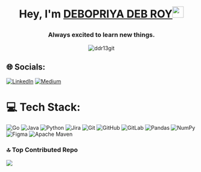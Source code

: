 # <p align="center"> Hey, I'm [DEBOPRIYA DEB ROY](https://ddroy.me)<img src="https://raw.githubusercontent.com/aemmadi/aemmadi/master/wave.gif" width="30px" height="30px">
<h3 align="center">Always excited to learn new things.</h3>
<p align="center"> <img src="https://komarev.com/ghpvc/?username=ddr13git&label=Profile%20views&color=0e75b6&style=flat" alt="ddr13git" /> </p>

## 🌐 Socials:
[![LinkedIn](https://img.shields.io/badge/LinkedIn-%230077B5.svg?logo=linkedin&logoColor=white)](https://linkedin.com/in/debopriyadebroy) [![Medium](https://img.shields.io/badge/Medium-12100E?logo=medium&logoColor=white)](https://medium.com/@ddroy13) 

# 💻 Tech Stack:
![Go](https://img.shields.io/badge/go-%2300ADD8.svg?style=for-the-badge&logo=go&logoColor=white) ![Java](https://img.shields.io/badge/java-%23ED8B00.svg?style=for-the-badge&logo=openjdk&logoColor=white) ![Python](https://img.shields.io/badge/python-3670A0?style=for-the-badge&logo=python&logoColor=ffdd54) ![Jira](https://img.shields.io/badge/jira-%230A0FFF.svg?style=for-the-badge&logo=jira&logoColor=white) ![Git](https://img.shields.io/badge/git-%23F05033.svg?style=for-the-badge&logo=git&logoColor=white) ![GitHub](https://img.shields.io/badge/github-%23121011.svg?style=for-the-badge&logo=github&logoColor=white) ![GitLab](https://img.shields.io/badge/gitlab-%23181717.svg?style=for-the-badge&logo=gitlab&logoColor=white) ![Pandas](https://img.shields.io/badge/pandas-%23150458.svg?style=for-the-badge&logo=pandas&logoColor=white) ![NumPy](https://img.shields.io/badge/numpy-%23013243.svg?style=for-the-badge&logo=numpy&logoColor=white) ![Figma](https://img.shields.io/badge/figma-%23F24E1E.svg?style=for-the-badge&logo=figma&logoColor=white) ![Apache Maven](https://img.shields.io/badge/Apache%20Maven-C71A36?style=for-the-badge&logo=Apache%20Maven&logoColor=white)

### 🔝 Top Contributed Repo
![](https://github-contributor-stats.vercel.app/api?username=DDR13GIT&limit=5&theme=dark&combine_all_yearly_contributions=true)




